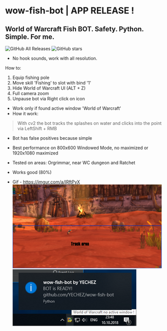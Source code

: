# wow-fish-bot | APP RELEASE !
## World of Warcraft Fish BOT. Safety. Python. Simple. For me.

![GitHub All Releases](https://img.shields.io/github/downloads/YECHEZ/wow-fish-bot/total.svg?color=dark-green)
![GitHub stars](https://img.shields.io/github/stars/YECHEZ/wow-fish-bot.svg?style=social)

- No hook sounds, work with all resolution.

How to:
1. Equip fishing pole
2. Move skill 'Fishing' to slot with bind '1'
3. Hide World of Warcraft UI (ALT + Z)
4. Full camera zoom
5. Unpause bot via Right click on icon

- Work only if found active window 'World of Warcraft'
- How it work: 
> With cv2 the bot tracks the splashes on water and clicks into the point via LeftShift + RMB
* Bot has false positives because simple
- Best performance on 800x600 Windowed Mode, no maximized
or 1920x1080 maximized

- Tested on areas: Orgrimmar, near WC dungeon and Ratchet
- Works good (80%)
- Gif - https://imgur.com/a/IRftPyX
![alt text](wow-fish-bot-area.png)
![alt text](wow-fish-bot-app.png)
